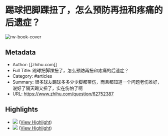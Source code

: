 # 踢球把脚踝扭了，怎么预防再扭和疼痛的后遗症？

![rw-book-cover](https://readwise-assets.s3.amazonaws.com/static/images/article3.5c705a01b476.png)

## Metadata
- Author: [[zhihu.com]]
- Full Title: 踢球把脚踝扭了，怎么预防再扭和疼痛的后遗症？
- Category: #articles
- Summary: 很多球友踢球多多少少脚都带伤，而且都知道一个问题老伤难好，说好了隔天踢又扭了，实在伤怕了啊
- URL: https://www.zhihu.com/question/62752387

## Highlights
- ![](https://picx.zhimg.com/80/v2-9f786b517155a5dd76f7b4eea65f53bf_720w.webp?source=1940ef5c) ([View Highlight](https://read.readwise.io/read/01h0fw3mqp5za81cef116vgf2b))
- ![](https://pic1.zhimg.com/80/v2-56408923dc0c1da45fb0c9a8fdaacf03_720w.webp?source=1940ef5c) ([View Highlight](https://read.readwise.io/read/01h0fw4yn4cre5xsp1pmjjgdrq))
